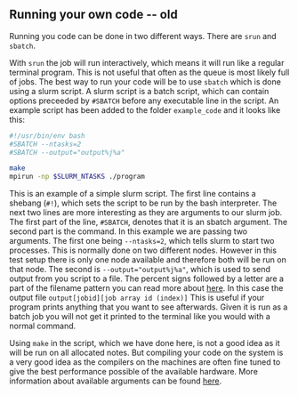 Running your own code -- old
---------------------

Running you code can be done in two different ways. There are `srun` and `sbatch`.

With `srun` the job will run interactively, which means it will run like a regular terminal program. This is not useful that often as the queue is most likely full of jobs.
The best way to run your code will be to use `sbatch` which is done using a slurm script.
A slurm script is a batch script, which can contain options preceeded by `#SBATCH` before any executable line in the script.
An example script has been added to the folder `example_code` and it looks like this:

```bash
#!/usr/bin/env bash
#SBATCH --ntasks=2
#SBATCH --output="output%j%a"

make
mpirun -np $SLURM_NTASKS ./program
```

This is an example of a simple slurm script. The first line contains a shebang (`#!`), which sets the script to be run by the bash interpreter.
The next two lines are more interesting as they are arguments to our slurm job.
The first part of the line, `#SBATCH`, denotes that it is an sbatch argument. The second part is the command. In this example we are passing two arguments.
The first one being `--ntasks=2`, which tells slurm to start two processes. This is normally done on two different nodes. However in this test setup there is only one node available and therefore both will be run on that node.
The second is `--output="output%j%a"`, which is used to send output from you script to a file. The percent signs followed by a letter are a part of the filename pattern you can read more about [here](https://slurm.schedmd.com/sbatch.html#SECTION_%3CB%3Efilename-pattern%3C/B%3E). In this case the output file `output[jobid][job array id (index)]` This is useful if your program prints anything that you want to see afterwards. Given it is run as a batch job you will not get it printed to the terminal like you would with a normal command.

Using `make` in the script, which we have done here, is not a good idea as it will be run on all allocated notes. But compiling your code on the system is a very good idea as the compilers on the machines are often fine tuned to give the best performance possible of the available hardware.
More information about available arguments can be found [here](https://slurm.schedmd.com/sbatch.html).
